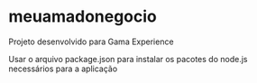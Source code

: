 # meuamadonegocio
Projeto desenvolvido para Gama Experience

Usar o arquivo package.json para instalar os pacotes do node.js necessários para a aplicação

